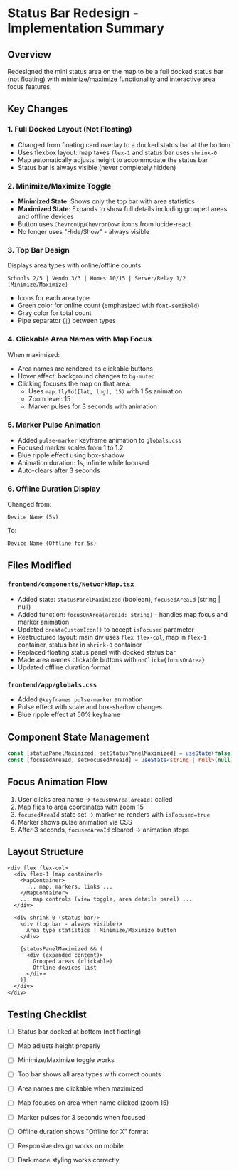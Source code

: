 # Status Bar Redesign - Implementation Summary

## Overview
Redesigned the mini status area on the map to be a full docked status bar (not floating) with minimize/maximize functionality and interactive area focus features.

## Key Changes

### 1. **Full Docked Layout (Not Floating)**
- Changed from floating card overlay to a docked status bar at the bottom
- Uses flexbox layout: map takes `flex-1` and status bar uses `shrink-0`
- Map automatically adjusts height to accommodate the status bar
- Status bar is always visible (never completely hidden)

### 2. **Minimize/Maximize Toggle**
- **Minimized State**: Shows only the top bar with area statistics
- **Maximized State**: Expands to show full details including grouped areas and offline devices
- Button uses `ChevronUp`/`ChevronDown` icons from lucide-react
- No longer uses "Hide/Show" - always visible

### 3. **Top Bar Design**
Displays area types with online/offline counts:
```
Schools 2/5 | Vendo 3/3 | Homes 10/15 | Server/Relay 1/2  [Minimize/Maximize]
```
- Icons for each area type
- Green color for online count (emphasized with `font-semibold`)
- Gray color for total count
- Pipe separator (`|`) between types

### 4. **Clickable Area Names with Map Focus**
When maximized:
- Area names are rendered as clickable buttons
- Hover effect: background changes to `bg-muted`
- Clicking focuses the map on that area:
  - Uses `map.flyTo([lat, lng], 15)` with 1.5s animation
  - Zoom level: 15
  - Marker pulses for 3 seconds with animation

### 5. **Marker Pulse Animation**
- Added `pulse-marker` keyframe animation to `globals.css`
- Focused marker scales from 1 to 1.2
- Blue ripple effect using box-shadow
- Animation duration: 1s, infinite while focused
- Auto-clears after 3 seconds

### 6. **Offline Duration Display**
Changed from:
```
Device Name (5s)
```
To:
```
Device Name (Offline for 5s)
```

## Files Modified

### `frontend/components/NetworkMap.tsx`
- Added state: `statusPanelMaximized` (boolean), `focusedAreaId` (string | null)
- Added function: `focusOnArea(areaId: string)` - handles map focus and marker animation
- Updated `createCustomIcon()` to accept `isFocused` parameter
- Restructured layout: main div uses `flex flex-col`, map in `flex-1` container, status bar in `shrink-0` container
- Replaced floating status panel with docked status bar
- Made area names clickable buttons with `onClick={focusOnArea}`
- Updated offline duration format

### `frontend/app/globals.css`
- Added `@keyframes pulse-marker` animation
- Pulse effect with scale and box-shadow changes
- Blue ripple effect at 50% keyframe

## Component State Management

```typescript
const [statusPanelMaximized, setStatusPanelMaximized] = useState(false)
const [focusedAreaId, setFocusedAreaId] = useState<string | null>(null)
```

## Focus Animation Flow

1. User clicks area name → `focusOnArea(areaId)` called
2. Map flies to area coordinates with zoom 15
3. `focusedAreaId` state set → marker re-renders with `isFocused=true`
4. Marker shows pulse animation via CSS
5. After 3 seconds, `focusedAreaId` cleared → animation stops

## Layout Structure

```
<div flex flex-col>
  <div flex-1 (map container)>
    <MapContainer>
      ... map, markers, links ...
    </MapContainer>
    ... map controls (view toggle, area details panel) ...
  </div>
  
  <div shrink-0 (status bar)>
    <div (top bar - always visible)>
      Area type statistics | Minimize/Maximize button
    </div>
    
    {statusPanelMaximized && (
      <div (expanded content)>
        Grouped areas (clickable)
        Offline devices list
      </div>
    )}
  </div>
</div>
```

## Testing Checklist

- [ ] Status bar docked at bottom (not floating)
- [ ] Map adjusts height properly
- [ ] Minimize/Maximize toggle works
- [ ] Top bar shows all area types with correct counts
- [ ] Area names are clickable when maximized
- [ ] Map focuses on area when name clicked (zoom 15)
- [ ] Marker pulses for 3 seconds when focused
- [ ] Offline duration shows "Offline for X" format
- [ ] Responsive design works on mobile
- [ ] Dark mode styling works correctly

